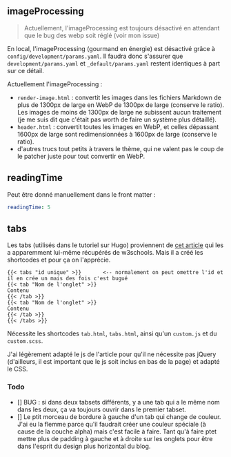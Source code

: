 ## imageProcessing

> Actuellement, l'imageProcessing est toujours désactivé en attendant que le bug des webp soit réglé (voir mon issue)

En local, l'imageProcessing (gourmand en énergie) est désactivé grâce à `config/development/params.yaml`. Il faudra donc s'assurer que `development/params.yaml` et `_default/params.yaml` restent identiques à part sur ce détail.

Actuellement l'imageProcessing :

- `render-image.html` : convertit les images dans les fichiers Markdown de plus de 1300px de large en WebP de 1300px de large (conserve le ratio). Les images de moins de 1300px de large ne subissent aucun traitement (je me suis dit que c'était pas worth de faire un système plus détaillé).
- `header.html` : convertit toutes les images en WebP, et celles dépassant 1600px de large sont redimensionnées à 1600px de large (conserve le ratio).
- d'autres trucs tout petits à travers le thème, qui ne valent pas le coup de le patcher juste pour tout convertir en WebP.

## readingTime

Peut être donné manuellement dans le front matter :

```yaml
readingTime: 5
```

## tabs

Les tabs (utilisés dans le tutoriel sur Hugo) proviennent de [cet article](https://blog.jverkamp.com/2021/01/27/a-tabbed-view-for-hugo/) qui les a apparemment lui-même récupérés de w3schools. Mais il a créé les shortcodes et pour ça on l'apprécie.

```
{{< tabs "id unique" >}}       <-- normalement on peut omettre l'id et il en crée un mais des fois c'est bugué
{{< tab "Nom de l'onglet" >}}
Contenu
{{< /tab >}}
{{< tab "Nom de l'onglet" >}}
Contenu
{{< /tab >}}
{{< /tabs >}}
```

Nécessite les shortcodes `tab.html`, `tabs.html`, ainsi qu'un `custom.js` et du `custom.scss`.

J'ai légèrement adapté le js de l'article pour qu'il ne nécessite pas jQuery (d'ailleurs, il est important que le js soit inclus en bas de la page) et adapté le CSS.

### Todo

- [] BUG : si dans deux tabsets différents, y a une tab qui a le même nom dans les deux, ça va toujours ouvrir dans le premier tabset.
- [] Le ptit morceau de bordure à gauche d'un tab qui change de couleur. J'ai eu la flemme parce qu'il faudrait créer une couleur spéciale (à cause de la couche alpha) mais c'est facile à faire. Tant qu'à faire ptet mettre plus de padding à gauche et à droite sur les onglets pour être dans l'esprit du design plus horizontal du blog.
